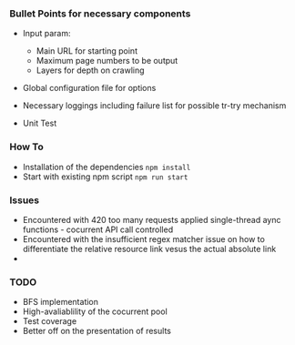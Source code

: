 ### Bullet Points for necessary components
* Input param:
    * Main URL for starting point
    * Maximum page numbers to be output
    * Layers for depth on crawling
    
* Global configuration file for options
* Necessary loggings including failure list for possible tr-try mechanism
* Unit Test

### How To
* Installation of the dependencies
`npm install`
* Start with existing npm script
`npm run start`
### Issues
* Encountered with 420 too many requests applied single-thread aync functions - cocurrent API call controlled
* Encountered with the insufficient regex matcher issue on how to differentiate the relative resource link vesus the actual absolute link
* 

### TODO
* BFS implementation
* High-avaliablility of the cocurrent pool
* Test coverage
* Better off on the presentation of results

